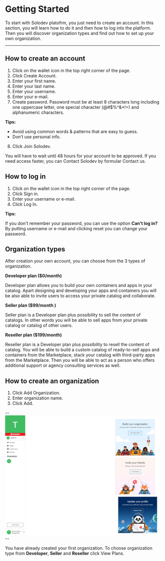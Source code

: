 # Getting Started

To start with Solodev platofrm, you just need to create an account. In this section, you will learn how to do it and then how to log into the platform. Then you will discover organization types and find out how to set up your own organization. 

---

## How to create an account

1. Click on the wallet icon in the top right corner of the page.
2. Click Create Account.
3. Enter your first name.
4. Enter your last name.
5. Enter your username.
6. Enter your e-mail.
7. Create password. Password must be at least 8 characters long including one uppercase letter, one special character (@#$%^&*!=) and alphanumeric characters.

**Tips:**

* Avoid using common words & patterns that are easy to guess.
* Don’t use personal info.

8. Click Join Solodev.

You will have to wait until 48 hours for your account to be approved. If you need access faster, you can Contact Solodev by formular Contact us.

## How to log in

1. Click on the wallet icon in the top right corner of the page.
2. Click Sign in.
3. Enter your username or e-mail.
4. Click Log In.

**Tips:**

If you don't remember your password, you can use the option **Can't log in?** By putting username or e-mail and clicking reset you can change your password.

## Organization types

After creation your own account, you can choose from the 3 types of organization.

**Developer plan ($0/month)**

Developer plan allows you to build your own containers and apps in your catalog. Apart designing and developing your apps and containers you will be also able to invite users to access your private catalog and collaborate.

**Seller plan ($99/month )**

Seller plan is a Developer plan plus possibility to sell the content of catalogs.
In other words you will be able to sell apps from your private catalog or catalog of other users.

**Reseller plan ($199/month)**

Reseller plan is a Developer plan plus possibility to resell the content of catalog.
You will be able to build a custom catalog of ready-to-sell apps and containers from the Marketplace, stack your catalog with third-party apps from the Marketplace. Then you will be able to act as a person who offers additional support or agency consulting services as well.

## How to create an organization

1. Click Add Organization.
2. Enter organization name.
3. Click Add.

--![](2022-07-12.png)--

You have already created your first organization. To choose organization type from **Developer**, **Seller** and **Reseller** click View Plans.











